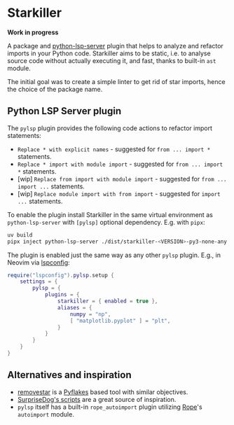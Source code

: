 # Starkiller

**Work in progress**

A package and [python-lsp-server](https://github.com/python-lsp/python-lsp-server) plugin that helps to analyze and
refactor imports in your Python code.
Starkiller aims to be static, i.e. to analyse source code without actually executing it, and fast, thanks to built-in
`ast` module.

The initial goal was to create a simple linter to get rid of star imports, hence the choice of the package name.

## Python LSP Server plugin

The `pylsp` plugin provides the following code actions to refactor import statements:

- `Replace * with explicit names` - suggested for `from ... import *` statements. 
- `Replace * import with module import` - suggested for `from ... import *` statements. 
- [wip] `Replace from import with module import` - suggested for `from ... import ...` statements.
- [wip] `Replace module import with from import` - suggested for `import ...` statements.

To enable the plugin install Starkiller in the same virtual environment as `python-lsp-server` with `[pylsp]` optional
dependency. E.g. with `pipx`: 

```bash
uv build
pipx inject python-lsp-server ./dist/starkiller-<VERSION>-py3-none-any.whl[pylsp]
```

The plugin is enabled just the same way as any other `pylsp` plugin. E.g., in Neovim via
[lspconfig](https://github.com/neovim/nvim-lspconfig):

```lua
require("lspconfig").pylsp.setup {
    settings = {
        pylsp = {
            plugins = {
                starkiller = { enabled = true },
                aliases = {
                    numpy = "np",
                    [ "matplotlib.pyplot" ] = "plt",
                }
            }
        }
    }
}
```

## Alternatives and inspiration

- [removestar](https://www.asmeurer.com/removestar/) is a [Pyflakes](https://github.com/PyCQA/pyflakes) based tool with
similar objectives.
- [SurpriseDog's scripts](https://github.com/SurpriseDog/Star-Wrangler) are a great source of inspiration.
- `pylsp` itself has a built-in `rope_autoimport` plugin utilizing [Rope](https://github.com/python-rope/rope)'s
`autoimport` module.
